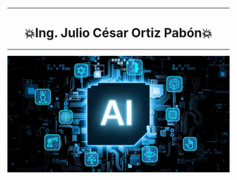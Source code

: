 ***
# <h1 align="center"> 💥Ing. Julio César Ortiz Pabón💥 </h1>
***

![img](Inteligencia-artificial.jpg)

<!--
**jortiz112/jortiz112** is a ✨ _special_ ✨ repository because its `README.md` (this file) appears on your GitHub profile.

Here are some ideas to get you started:

- 🔭 I’m currently working on ...
- 🌱 I’m currently learning ...
- 👯 I’m looking to collaborate on ...
- 🤔 I’m looking for help with ...
- 💬 Ask me about ...
- 📫 How to reach me: ...
- 😄 Pronouns: ...
- ⚡ Fun fact: ...
-->
